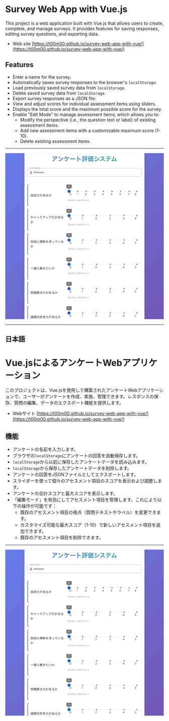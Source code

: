 # Survey Web App with Vue.js

This project is a web application built with Vue.js that allows users to create, complete, and manage surveys. It provides features for saving responses, editing survey questions, and exporting data.

* Web site
[https://t00m00.github.io/survey-web-app-with-vue/](https://t00m00.github.io/survey-web-app-with-vue/)

## Features

*   Enter a name for the survey.
*   Automatically saves survey responses to the browser's `localStorage`.
*   Load previously saved survey data from `localStorage`.
*   Delete saved survey data from `localStorage`.
*   Export survey responses as a JSON file.
*   View and adjust scores for individual assessment items using sliders.
*   Displays the total score and the maximum possible score for the survey.
*   Enable "Edit Mode" to manage assessment items, which allows you to:
    *   Modify the perspective (i.e., the question text or label) of existing assessment items.
    *   Add new assessment items with a customizable maximum score (1-10).
    *   Delete existing assessment items.

---
![Survey Web App v0.4.0 Demonstration](./image/survey-web-app-with-vue_v0.4.0.gif)

---

## 日本語

# Vue.jsによるアンケートWebアプリケーション

このプロジェクトは、Vue.jsを使用して構築されたアンケートWebアプリケーションで、ユーザーがアンケートを作成、実施、管理できます。レスポンスの保存、質問の編集、データのエクスポート機能を提供します。

* Webサイト
[https://t00m00.github.io/survey-web-app-with-vue/](https://t00m00.github.io/survey-web-app-with-vue/)

## 機能

* アンケートの名前を入力します。
* ブラウザの`localStorage`にアンケートの回答を自動保存します。
* `localStorage`から以前に保存したアンケートデータを読み込みます。
* `localStorage`から保存したアンケートデータを削除します。
* アンケートの回答をJSONファイルとしてエクスポートします。
* スライダーを使って個々のアセスメント項目のスコアを表示および調整します。
* アンケートの合計スコアと最大スコアを表示します。
* 「編集モード」を有効にしてアセスメント項目を管理します。これにより以下の操作が可能です：
    * 既存のアセスメント項目の視点（質問テキストやラベル）を変更できます。
    * カスタマイズ可能な最大スコア（1-10）で新しいアセスメント項目を追加できます。
    * 既存のアセスメント項目を削除できます。

---

![アンケートWebアプリ v0.4.0 デモ](./image/survey-web-app-with-vue_v0.4.0.gif)